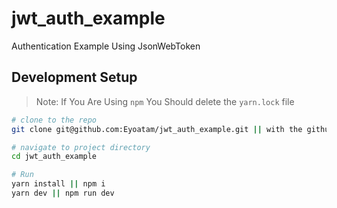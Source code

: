 # jwt_auth_example
Authentication Example Using JsonWebToken

## Development Setup
> Note: If You Are Using `npm` You Should delete the `yarn.lock` file

```bash
# clone to the repo
git clone git@github.com:Eyoatam/jwt_auth_example.git || with the github cli gh repo clone Eyoatam/jwt_auth_example

# navigate to project directory
cd jwt_auth_example

# Run
yarn install || npm i
yarn dev || npm run dev
```
